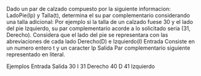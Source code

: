 Dado un par de calzado compuesto por la siguiente informacion: LadoPie(lp) y Talla(t), determina el su par complementario considerando una talla adicional: Por ejemplo si la talla de un calzado fuese 30 y el lado del pie Izquierdo, su par complementario acorde a lo solicitado seria (31, Derecho).
Considera que el lado del pie se representara con las abreviaciones de cada lado Derecho(D) e Izquierdo(I)
Entrada
Consiste en un numero entero t  y un caracter lp
Salida
Par complementario siguiente representado en literal.

Ejemplos
Entrada				Salida
30 I				31 Derecho
40 D				41 Izquierdo 
